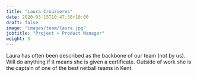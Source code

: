 ```yaml
---
title: "Laura Crouzieres"
date: 2020-03-15T10:47:58+10:00
draft: false
image: "images/team/laura.jpg"
jobtitle: "Project + Product Manager"
weight: 3
---
```


Laura has often been described as the backbone of our team (not by us).  Will do anything if it means she is given a certificate. Outside of work she is the captain of one of the best netball teams in Kent.
